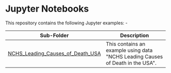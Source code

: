 
# Jupyter Notebooks

This repository contains the following Jupyter examples: -

|Sub-Folder|Description|
|---|---|
|[NCHS_Leading_Causes_of_Death_USA](NCHS_Leading_Causes_of_Death_USA/)|This contains an example using data "NCHS Leading Causes of Death in the USA".|
